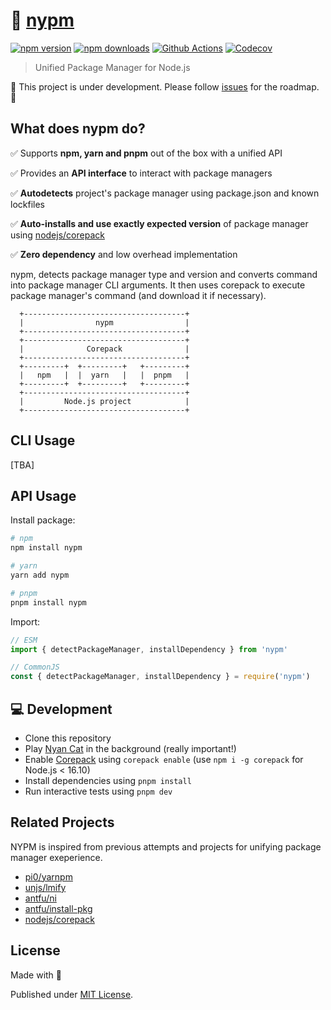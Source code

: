 # 🌈 [nypm](https://www.youtube.com/watch?v=QH2-TGUlwu4)

[![npm version][npm-version-src]][npm-version-href]
[![npm downloads][npm-downloads-src]][npm-downloads-href]
[![Github Actions][github-actions-src]][github-actions-href]
[![Codecov][codecov-src]][codecov-href]

> Unified Package Manager for Node.js

🚧 This project is under development. Please follow [issues](https://github.com/unjs/nypm/issues) for the roadmap. 🚧

## What does **nypm** do?

✅ Supports **npm, yarn and pnpm** out of the box with a unified API

✅ Provides an **API interface** to interact with package managers

✅ **Autodetects** project's package manager using package.json and known lockfiles

✅ **Auto-installs and use exactly expected version** of package manager using [nodejs/corepack](https://github.com/nodejs/corepack)

✅ **Zero dependency** and low overhead implementation

nypm, detects package manager type and version and converts command into package manager CLI arguments. It then uses corepack to execute package manager's command (and download it if necessary).

```
  +------------------------------------+
  |                nypm                |
  +------------------------------------+
  +------------------------------------+
  |              Corepack              |
  +------------------------------------+
  +---------+  +---------+   +---------+
  |   npm   |  |  yarn   |   |  pnpm   |
  +---------+  +---------+   +---------+
  +------------------------------------+
  |         Node.js project            |
  +------------------------------------+
```

## CLI Usage

[TBA]

## API Usage

Install package:

```sh
# npm
npm install nypm

# yarn
yarn add nypm

# pnpm
pnpm install nypm
```

Import:

```js
// ESM
import { detectPackageManager, installDependency } from 'nypm'

// CommonJS
const { detectPackageManager, installDependency } = require('nypm')
```

## 💻 Development

- Clone this repository
- Play [Nyan Cat](https://www.youtube.com/watch?v=QH2-TGUlwu4) in the background (really important!)
- Enable [Corepack](https://github.com/nodejs/corepack) using `corepack enable` (use `npm i -g corepack` for Node.js < 16.10)
- Install dependencies using `pnpm install`
- Run interactive tests using `pnpm dev`

## Related Projects

NYPM is inspired from previous attempts and projects for unifying package manager exeperience.

- [pi0/yarnpm](https://github.com/pi0/yarnpm)
- [unjs/lmify](https://github.com/unjs/lmify)
- [antfu/ni](https://github.com/antfu/ni)
- [antfu/install-pkg](https://github.com/antfu/install-pkg)
- [nodejs/corepack](https://github.com/nodejs/corepack)

## License

Made with 💛

Published under [MIT License](./LICENSE).

<!-- Badges -->
[npm-version-src]: https://img.shields.io/npm/v/nypm?style=flat-square
[npm-version-href]: https://npmjs.com/package/nypm

[npm-downloads-src]: https://img.shields.io/npm/dm/nypm?style=flat-square
[npm-downloads-href]: https://npmjs.com/package/nypm

[github-actions-src]: https://img.shields.io/github/workflow/status/unjs/nypm/ci/main?style=flat-square
[github-actions-href]: https://github.com/unjs/nypm/actions?query=workflow%3Aci

[codecov-src]: https://img.shields.io/codecov/c/gh/unjs/nypm/main?style=flat-square
[codecov-href]: https://codecov.io/gh/unjs/nypm
